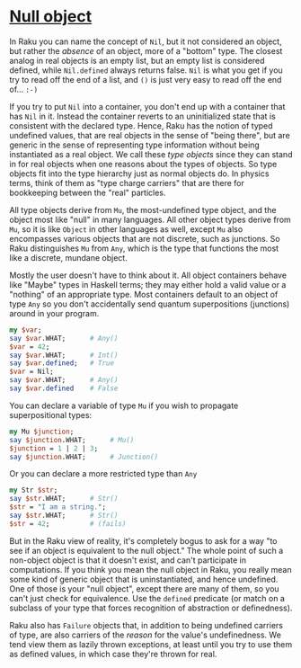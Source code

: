 [1]: https://rosettacode.org/wiki/Null_object

# [Null object][1]





In Raku you can name the concept of `Nil`, but it not considered an object, but rather the *absence* of an object, more of a "bottom" type.  The closest analog in real objects is an empty list, but an empty list is considered defined, while `Nil.defined` always returns false.  `Nil` is what you get if you try to read off the end of a list, and `()` is just very easy to read off the end of...  `:-)`



If you try to put `Nil` into a container, you don't end up with a container that has `Nil` in it.  Instead the container reverts to an uninitialized state that is consistent with the declared type.  Hence, Raku has the notion of typed undefined values, that are real objects in the sense of "being there", but are generic in the sense of representing type information without being instantiated as a real object.  We call these *type objects* since they can stand in for real objects when one reasons about the types of objects.  So type objects fit into the type hierarchy just as normal objects do.  In physics terms, think of them as "type charge carriers" that are there for bookkeeping between the "real" particles.



All type objects derive from `Mu`, the most-undefined type
object, and the object most like "null" in many languages.  All other object types derive from `Mu`,
so it is like `Object` in other languages as well, except `Mu` also encompasses various objects that are not discrete, such as junctions.  So Raku distinguishes `Mu` from `Any`, which is the type that functions the most like a discrete, mundane object.



Mostly the user doesn't have to think about it.  All object containers behave like "Maybe" types in Haskell terms; they may either hold a valid value or a "nothing" of an appropriate type.
Most containers default to an object of type `Any` so you don't accidentally send quantum superpositions (junctions) around in your program.

```perl
my $var;
say $var.WHAT;      # Any()
$var = 42;
say $var.WHAT;      # Int()
say $var.defined;   # True
$var = Nil;
say $var.WHAT;      # Any()
say $var.defined    # False
```


You can declare a variable of type `Mu` if you wish to propagate superpositional types:

```perl
my Mu $junction;
say $junction.WHAT;      # Mu()
$junction = 1 | 2 | 3;
say $junction.WHAT;      # Junction()
```


Or you can declare a more restricted type than `Any`

```perl
my Str $str;
say $str.WHAT;      # Str()
$str = "I am a string.";
say $str.WHAT;      # Str()
$str = 42;          # (fails)
```


But in the Raku view of reality, it's completely bogus to ask
for a way "to see if an object is equivalent to the null object."
The whole point of such a non-object object is that it doesn't exist,
and can't participate in computations.  If you think you mean the
null object in Raku, you really mean some kind of generic object
that is uninstantiated, and hence undefined.  One of those is your "null object",
except there are many of them, so you can't just check for equivalence.  Use the `defined` predicate (or match on a subclass of your type that forces recognition of abstraction or definedness).



Raku also has `Failure` objects that, in addition to being
undefined carriers of type, are also carriers of the *reason*
for the value's undefinedness.  We tend view them as lazily thrown
exceptions, at least until you try to use them as defined values,
in which case they're thrown for real.
